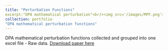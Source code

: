 ```yaml
---
title: "Perturbation Functions"
excerpt:"DPA mathematical perturbation"<br/><img src='/images/MPF.png'>
collection: portfolio
"DPA mathematical perturbation functions"
---
```


DPA mathematical perturbation functions collected and grouped into one excel file - Raw data. 
[Download paper here](https://github.com/phoenixml/roadmap.github.io/blob/master/files/Mathematical_Perturbation_Functions.xlsx?raw=true')
